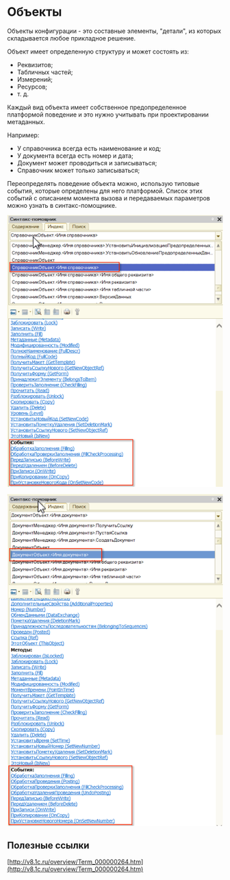 # Объекты #

Объекты конфигурации - это составные элементы, "детали", из которых складывается любое прикладное решение.

Объект имеет определенную структуру и может состоять из:

- Реквизитов;
- Табличных частей;
- Измерений;
- Ресурсов;
- т. д.

Каждый вид объекта имеет собственное предопределенное платформой поведение и это нужно учитывать при проектировании метаданных.

Например:

- У справочника всегда есть наименование и код;
- У документа всегда есть номер и дата;
- Документ может проводиться и записываться;
- Справочник может только записываться;

Переопределять поведение объекта можно, использую типовые события, которые определены для него платформой. Список этих событий с описанием момента вызова и передаваемых параметров можно узнать в синтакс-помощнике.

![alt text](pic/sob1.png)

![alt text](pic/sob2.png)

## Полезные ссылки ##

[http://v8.1c.ru/overview/Term_000000264.htm](http://v8.1c.ru/overview/Term_000000264.htm)